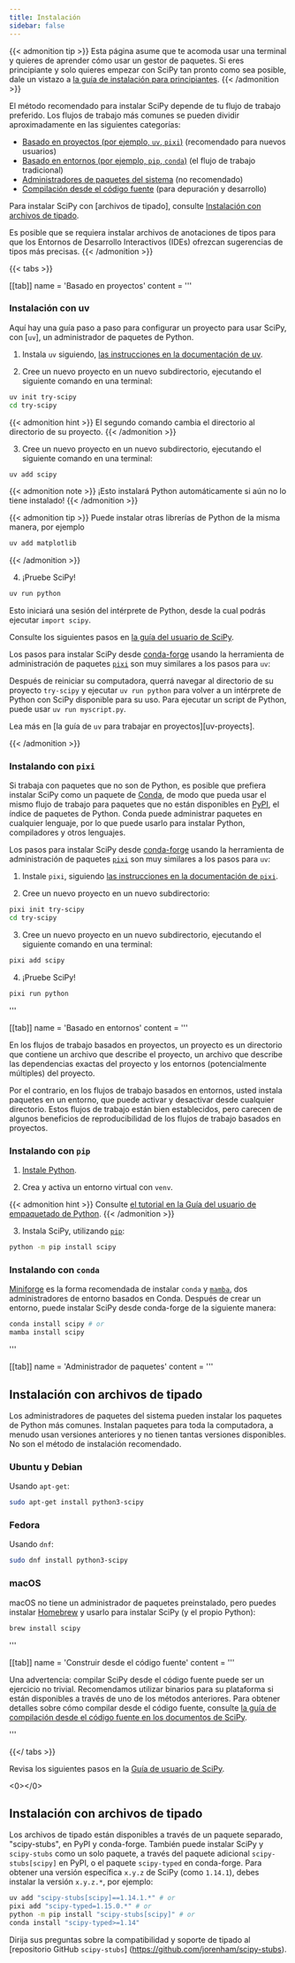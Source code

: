 ```yaml
---
title: Instalación
sidebar: false
---
```


{{< admonition tip >}}
Esta página asume que te acomoda usar una terminal y quieres de aprender
cómo usar un gestor de paquetes. Si eres principiante y solo quieres empezar
con SciPy tan pronto como sea posible, dale un vistazo a [la guía de instalación para principiantes](./beginner-install.md).
{{< /admonition >}}

El método recomendado para instalar SciPy depende de tu flujo de trabajo preferido.
Los flujos de trabajo más comunes se pueden dividir aproximadamente en las siguientes categorías:

- [Basado en proyectos (por ejemplo, `uv`, `pixi`)](#project-based) (recomendado para nuevos usuarios)
- [Basado en entornos (por ejemplo, `pip`, `conda`)](##environment-based) (el flujo de trabajo tradicional)
- [Administradores de paquetes del sistema](#system-package-managers) (no recomendado)
- [Compilación desde el código fuente](#building-from-source) (para depuración y desarrollo)

Para instalar SciPy con \[archivos de tipado], consulte [Instalación con archivos de tipado](#type-stubs).

[static type stubs]: https://typing.readthedocs.io/en/latest/guides/libraries.html

Es posible que se requiera instalar archivos de anotaciones de tipos para que los Entornos de Desarrollo Interactivos (IDEs) ofrezcan sugerencias de tipos más precisas.
{{< /admonition >}}

{{< tabs >}}

[[tab]]
name = 'Basado en proyectos'
content = ''' <a name="project-based"></a>

### Instalación con uv

Aquí hay una guía paso a paso para configurar un proyecto para usar SciPy, con [`uv`], un administrador de paquetes de Python.

1. Instala `uv` siguiendo, [las instrucciones en la documentación de uv](https://docs.astral.sh/uv/getting-started/installation/).

2. Cree un nuevo proyecto en un nuevo subdirectorio, ejecutando el siguiente comando en una terminal:

```bash
uv init try-scipy
cd try-scipy
```

{{< admonition hint >}}
El segundo comando cambia el directorio al directorio de su proyecto.
{{< /admonition >}}

3. Cree un nuevo proyecto en un nuevo subdirectorio, ejecutando el siguiente comando en una terminal:

```bash
uv add scipy
```

{{< admonition note >}}
¡Esto instalará Python automáticamente si aún no lo tiene instalado!
{{< /admonition >}}

{{< admonition tip >}}
Puede instalar otras librerías de Python de la misma manera, por ejemplo

```bash
uv add matplotlib
```

{{< /admonition >}}

4. ¡Pruebe SciPy!

```bash
uv run python
```

Esto iniciará una sesión del intérprete de Python, desde la cual podrás ejecutar `import scipy`.

<!-- prettier-ignore-end -->

Consulte los siguientes pasos en [la guía del usuario de SciPy][scipy-user-guide].

[scipy-user-guide]: https://docs.conda.io/projects/conda/en/latest/index.html

Los pasos para instalar SciPy desde [conda-forge] usando la herramienta de administración de paquetes [`pixi`] son ​​muy similares a los pasos para `uv`:

Después de reiniciar su computadora, querrá navegar al directorio de su proyecto `try-scipy` y ejecutar `uv run python` para volver a un intérprete de Python con SciPy disponible para su uso.
Para ejecutar un script de Python, puede usar `uv run myscript.py`.

Lea más en \[la guía de `uv` para trabajar en proyectos]\[uv-proyects].

[uv-projects]: https://docs.astral.sh/uv/guides/projects/

{{< /admonition >}}

### Instalando con `pixi`

Si trabaja con paquetes que no son de Python, es posible que prefiera instalar SciPy como un paquete de [Conda], de modo que pueda usar el mismo flujo de trabajo para paquetes que no están disponibles en [PyPI](https://pypi.org/), el índice de paquetes de Python.
Conda puede administrar paquetes en cualquier lenguaje, por lo que puede usarlo para instalar Python, compiladores y otros lenguajes.

[Conda]: https://docs.conda.io/projects/conda/en/latest/index.html

Los pasos para instalar SciPy desde [conda-forge] usando la herramienta de administración de paquetes [`pixi`] son ​​muy similares a los pasos para `uv`:

[conda-forge]: https://conda-forge.org/
[`pixi`]: https://pixi.sh/latest/

1. Instale `pixi`, siguiendo [las instrucciones en la documentación de `pixi`][install-pixi].

[install-pixi]: https://pixi.sh/latest/

2. Cree un nuevo proyecto en un nuevo subdirectorio:

```bash
pixi init try-scipy
cd try-scipy
```

3. Cree un nuevo proyecto en un nuevo subdirectorio, ejecutando el siguiente comando en una terminal:

```bash
pixi add scipy
```

4. ¡Pruebe SciPy!

```bash
pixi run python
```

'''

[[tab]]
name = 'Basado en entornos'
content = ''' <a name="environment-based"></a>

En los flujos de trabajo basados ​​en proyectos, un proyecto es un directorio que contiene un archivo que describe el proyecto, un archivo que describe las dependencias exactas del proyecto y los entornos (potencialmente múltiples) del proyecto.

Por el contrario, en los flujos de trabajo basados ​​en entornos, usted instala paquetes en un entorno, que puede activar y desactivar desde cualquier directorio.
Estos flujos de trabajo están bien establecidos, pero carecen de algunos beneficios de reproducibilidad de los flujos de trabajo basados ​​en proyectos.

### Instalando con `pip`

<!-- prettier-ignore-start -->

1. [Instale Python](https://www.python.org/downloads/).

2. Crea y activa un entorno virtual con `venv`.

{{< admonition hint >}}
Consulte [el tutorial en la Guía del usuario de empaquetado de Python](https://packaging.python.org/en/latest/tutorials/installing-packages/#creating-virtual-environments).
{{< /admonition >}}

3. Instala SciPy, utilizando [`pip`]:

```bash
python -m pip install scipy
```

<!-- prettier-ignore-end -->

[`pip`]: https://pip.pypa.io/es/stable/getting-started/

### Instalando con `conda`

[Miniforge] es la forma recomendada de instalar `conda` y [`mamba`], dos administradores de entorno basados ​​en Conda.
Después de crear un entorno, puede instalar SciPy desde conda-forge de la siguiente manera:

```bash
conda install scipy # or
mamba install scipy
```

[Miniforge]: https://conda-forge.org/download/
[`mamba`]: https://mamba.readthedocs.io/es/latest/

'''

[[tab]]
name = 'Administrador de paquetes'
content = ''' <a name="system-package-managers"></a>

## Instalación con archivos de tipado

Los administradores de paquetes del sistema pueden instalar los paquetes de Python más comunes.
Instalan paquetes para toda la computadora, a menudo usan versiones anteriores y no tienen tantas versiones disponibles. No son el método de instalación recomendado.

### Ubuntu y Debian

Usando `apt-get`:

```bash
sudo apt-get install python3-scipy
```

### Fedora

Usando `dnf`:

```bash
sudo dnf install python3-scipy
```

### macOS

macOS no tiene un administrador de paquetes preinstalado, pero puedes instalar [Homebrew](https://brew.sh/) y usarlo para instalar SciPy (y el propio Python):

```bash
brew install scipy
```

'''

[[tab]]
name = 'Construir desde el código fuente'
content = ''' <a name="building-from-source"></a>

Una advertencia: compilar SciPy desde el código fuente puede ser un ejercicio no trivial. Recomendamos utilizar binarios para su plataforma si están disponibles a través de uno de los métodos anteriores.
Para obtener detalles sobre cómo compilar desde el código fuente, consulte [la guía de compilación desde el código fuente en los documentos de SciPy][building-docs].

[building-docs]: https://scipy.github.io/devdocs/building/index.html

'''

{{</ tabs >}}

Revisa los siguientes pasos en la [Guía de usuario de SciPy](https://docs.scipy.org/doc/scipy/tutorial/).

<0></0>

## Instalación con archivos de tipado

Los archivos de tipado están disponibles a través de un paquete separado, "scipy-stubs", en PyPI y conda-forge.
También puede instalar SciPy y `scipy-stubs` como un solo paquete, a través del paquete adicional `scipy-stubs[scipy]` en PyPI, o el paquete `scipy-typed` en conda-forge.
Para obtener una versión específica `x.y.z` de SciPy (como `1.14.1`), debes instalar la versión `x.y.z.*`, por ejemplo:

```bash
uv add "scipy-stubs[scipy]==1.14.1.*" # or
pixi add "scipy-typed=1.15.0.*" # or
python -m pip install "scipy-stubs[scipy]" # or
conda install "scipy-typed>=1.14"
```

Dirija sus preguntas sobre la compatibilidad y soporte de tipado al [repositorio GitHub `scipy-stubs`] (https://github.com/jorenham/scipy-stubs).
